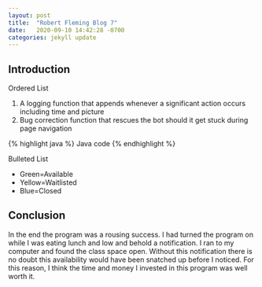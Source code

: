 ```yaml
---
layout: post
title:  "Robert Fleming Blog 7"
date:   2020-09-10 14:42:28 -0700
categories: jekyll update
---
```



<h2>Introduction</h2>

Ordered List
1.	A logging function that appends whenever a significant action occurs including time and picture
1.	Bug correction function that rescues the bot should it get stuck during page navigation




{% highlight java %}
	Java code
{% endhighlight %}




Bulleted List
*	Green=Available
*	Yellow=Waitlisted
*	Blue=Closed


<h2>Conclusion</h2>
In the end the program was a rousing success. I had turned the program on while I was eating lunch and low and behold a notification. I ran to my computer and found the class space open. Without this notification there is no doubt this availability would have been snatched up before I noticed. For this reason, I think the time and money I invested in this program was well worth it.